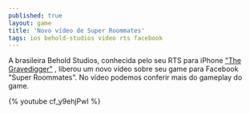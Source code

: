 ```yaml
---
published: true
layout: game
title: 'Novo vídeo de Super Roommates'
tags: ios behold-studios video rts facebook
---
```

A brasileira Behold Studios, conhecida pelo seu RTS para iPhone <a href="http://goo.gl/TZos1" target="_blank">&quot;The Gravedigger&quot;</a>
, liberou um novo v&#237;deo  sobre seu game para Facebook &quot;Super Roommates&quot;.
No v&#237;deo podemos conferir mais do gameplay do game.
 
{% youtube cf_y9ehjPwI %}
